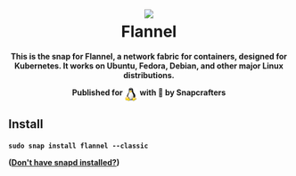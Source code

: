 <h1 align="center">
  <img src="https://user-images.githubusercontent.com/45159366/61273381-36394c80-a75e-11e9-9a4a-7f3659ea32c8.png">
  <br />
Flannel
</h1>

<p align="center"><b>This is the snap for Flannel, a network fabric for containers, designed for Kubernetes. It works on Ubuntu, Fedora, Debian, and other major Linux distributions. </p>

<!-- Uncomment and modify this when you are provided a build status badge
<p align="center">
<a href="https://build.snapcraft.io/user/snapcrafters/fork-and-rename-me"><img src="https://build.snapcraft.io/badge/snapcrafters/fork-and-rename-me.svg" alt="Snap Status"></a>
</p>
-->


<p align="center">Published for <img src="https://raw.githubusercontent.com/anythingcodes/slack-emoji-for-techies/gh-pages/emoji/tux.png" align="top" width="24" /> with 💝 by Snapcrafters</p>

## Install

    sudo snap install flannel --classic

([Don't have snapd installed?](https://snapcraft.io/docs/core/install))
